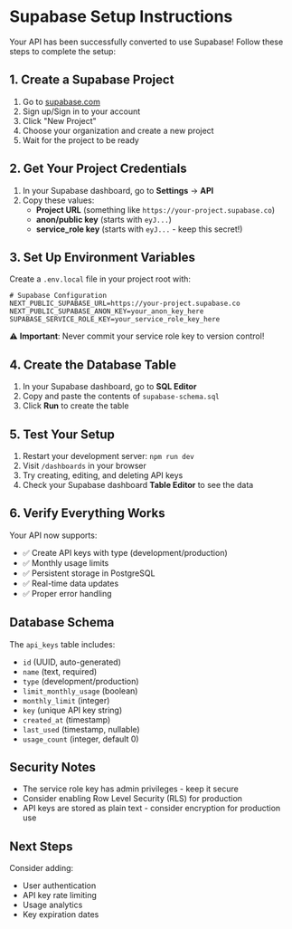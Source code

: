 # Supabase Setup Instructions

Your API has been successfully converted to use Supabase! Follow these steps to complete the setup:

## 1. Create a Supabase Project

1. Go to [supabase.com](https://supabase.com)
2. Sign up/Sign in to your account
3. Click "New Project"
4. Choose your organization and create a new project
5. Wait for the project to be ready

## 2. Get Your Project Credentials

1. In your Supabase dashboard, go to **Settings** → **API**
2. Copy these values:
   - **Project URL** (something like `https://your-project.supabase.co`)
   - **anon/public key** (starts with `eyJ...`)
   - **service_role key** (starts with `eyJ...` - keep this secret!)

## 3. Set Up Environment Variables

Create a `.env.local` file in your project root with:

```env
# Supabase Configuration
NEXT_PUBLIC_SUPABASE_URL=https://your-project.supabase.co
NEXT_PUBLIC_SUPABASE_ANON_KEY=your_anon_key_here
SUPABASE_SERVICE_ROLE_KEY=your_service_role_key_here
```

⚠️ **Important**: Never commit your service role key to version control!

## 4. Create the Database Table

1. In your Supabase dashboard, go to **SQL Editor**
2. Copy and paste the contents of `supabase-schema.sql`
3. Click **Run** to create the table

## 5. Test Your Setup

1. Restart your development server: `npm run dev`
2. Visit `/dashboards` in your browser
3. Try creating, editing, and deleting API keys
4. Check your Supabase dashboard **Table Editor** to see the data

## 6. Verify Everything Works

Your API now supports:
- ✅ Create API keys with type (development/production)
- ✅ Monthly usage limits
- ✅ Persistent storage in PostgreSQL
- ✅ Real-time data updates
- ✅ Proper error handling

## Database Schema

The `api_keys` table includes:
- `id` (UUID, auto-generated)
- `name` (text, required)
- `type` (development/production)
- `limit_monthly_usage` (boolean)
- `monthly_limit` (integer)
- `key` (unique API key string)
- `created_at` (timestamp)
- `last_used` (timestamp, nullable)
- `usage_count` (integer, default 0)

## Security Notes

- The service role key has admin privileges - keep it secure
- Consider enabling Row Level Security (RLS) for production
- API keys are stored as plain text - consider encryption for production use

## Next Steps

Consider adding:
- User authentication
- API key rate limiting
- Usage analytics
- Key expiration dates 